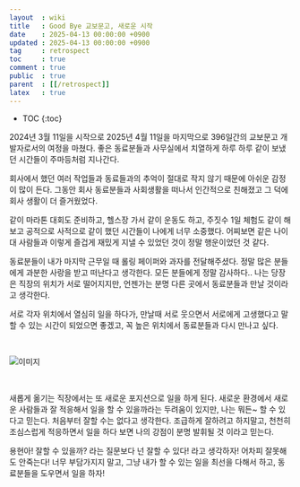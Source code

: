 ```yaml
---
layout  : wiki
title   : Good Bye 교보문고, 새로운 시작
date    : 2025-04-13 00:00:00 +0900
updated : 2025-04-13 00:00:00 +0900
tag     : retrospect
toc     : true
comment : true
public  : true
parent  : [[/retrospect]]
latex   : true
---
```


* TOC
{:toc}

2024년 3월 11일을 시작으로 2025년 4월 11일을 마지막으로 396일간의 교보문고 개발자로서의 여정을 마쳤다. 좋은 동료분들과 사무실에서 치열하게 하루 하루 같이 보냈던 시간들이 주마등처럼 지나간다.

회사에서 했던 여러 작업들과 동료들과의 추억이 절대로 작지 않기 때문에 아쉬운 감정이 많이 든다.  그동안 회사 동료분들과 사회생활을 떠나서 인간적으로 친해졌고 그 덕에 회사 생활이 더 즐거웠었다.

같이 마라톤 대회도 준비하고, 헬스장 가서 같이 운동도 하고, 주짓수 1일 체험도 같이 해보고 공적으로 사적으로 같이 했던 시간들이 나에게 너무 소중했다.
어찌보면 같은 나이대 사람들과 이렇게 즐겁게 재밌게 지낼 수 있었던 것이 정말 행운이었던 것 같다.

동료분들이 내가 마지막 근무일 때 롤링 페이퍼와 과자를 전달해주셨다. 정말 많은 분들에게 과분한 사랑을 받고 떠난다고 생각한다. 모든 분들에게 정말 감사하다..
나는 당장은 직장의 위치가 서로 떨어지지만, 언젠가는 분명 다른 곳에서 동료분들과 만날 것이라고 생각한다.

서로 각자 위치에서 열심히 일을 하다가, 만날때 서로 웃으면서 서로에게 고생했다고 말할 수 있는 시간이 되었으면 좋겠고, 꼭 높은 위치에서 동료분들과 다시 만나고 싶다.

<br>

![이미지](https://private-user-images.githubusercontent.com/89398909/433137230-2e60dbc0-1fb4-4537-9d1c-0242dd593f81.jpeg?jwt=eyJhbGciOiJIUzI1NiIsInR5cCI6IkpXVCJ9.eyJpc3MiOiJnaXRodWIuY29tIiwiYXVkIjoicmF3LmdpdGh1YnVzZXJjb250ZW50LmNvbSIsImtleSI6ImtleTUiLCJleHAiOjE3NDQ1NTIyMTMsIm5iZiI6MTc0NDU1MTkxMywicGF0aCI6Ii84OTM5ODkwOS80MzMxMzcyMzAtMmU2MGRiYzAtMWZiNC00NTM3LTlkMWMtMDI0MmRkNTkzZjgxLmpwZWc_WC1BbXotQWxnb3JpdGhtPUFXUzQtSE1BQy1TSEEyNTYmWC1BbXotQ3JlZGVudGlhbD1BS0lBVkNPRFlMU0E1M1BRSzRaQSUyRjIwMjUwNDEzJTJGdXMtZWFzdC0xJTJGczMlMkZhd3M0X3JlcXVlc3QmWC1BbXotRGF0ZT0yMDI1MDQxM1QxMzQ1MTNaJlgtQW16LUV4cGlyZXM9MzAwJlgtQW16LVNpZ25hdHVyZT01NTA5OGIxZjViYTM5MzQ2NTZhOGI0ZGQ4NDhmOGViZGRjZDlkMzc1YWFiNWE2NTUxYTRhZWVjOTVjMWVkMDc4JlgtQW16LVNpZ25lZEhlYWRlcnM9aG9zdCJ9.C4WstCL_CD-03JT6Pn3SJ3NFKMLhTX7nh4osHTsLEGA)

<br>

새롭게 옮기는 직장에서는 또 새로운 포지션으로 일을 하게 된다. 새로운 환경에서 새로운 사람들과 잘 적응해서 일을 할 수 있을까라는 두려움이 있지만, 나는 뭐든~ 할 수 있다고 믿는다.
처음부터 잘할 수는 없다고 생각한다. 조급하게 잘하려고 하지말고, 천천히 조심스럽게 적응하면서 일을 하다 보면 나의 강점이 분명 발휘될 것 이라고 믿는다.

용현아! 잘할 수 있을까? 라는 질문보다 넌 잘할 수 있다! 라고 생각하자! 어차피 잘못해도 안죽는다! 너무 부담가지지 말고, 그냥 내가 할 수 있는 일을 최선을 다해서 하고, 동료분들을 도우면서 일을 하자!